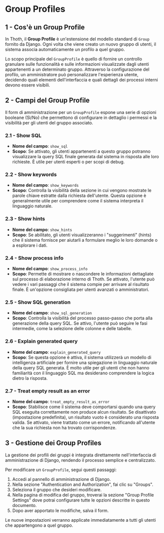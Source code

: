 # Group Profiles

## 1 - Cos'è un Group Profile

In Thoth, il **Group Profile** è un'estensione del modello standard di `Group` fornito da Django. Ogni volta che viene creato un nuovo gruppo di utenti, il sistema associa automaticamente un profilo a quel gruppo.

Lo scopo principale del `GroupProfile` è quello di fornire un controllo granulare sulle funzionalità e sulle informazioni visualizzate dagli utenti appartenenti a un determinato gruppo. Attraverso la configurazione del profilo, un amministratore può personalizzare l'esperienza utente, decidendo quali elementi dell'interfaccia e quali dettagli dei processi interni devono essere visibili.

## 2 - Campi del Group Profile

Il form di amministrazione per un `GroupProfile` espone una serie di opzioni booleane (Sì/No) che permettono di configurare in dettaglio i permessi e la visibilità per gli utenti del gruppo associato.

### 2.1 - Show SQL

*   **Nome del campo**: `show_sql`
*   **Scopo**: Se attivato, gli utenti appartenenti a questo gruppo potranno visualizzare la query SQL finale generata dal sistema in risposta alle loro richieste. È utile per utenti esperti o per scopi di debug.

### 2.2 - Show keywords

*   **Nome del campo**: `show_keywords`
*   **Scopo**: Controlla la visibilità della sezione in cui vengono mostrate le parole chiave estratte dalla richiesta dell'utente. Questa opzione è generalmente utile per comprendere come il sistema interpreta il linguaggio naturale.

### 2.3 - Show hints

*   **Nome del campo**: `show_hints`
*   **Scopo**: Se abilitato, gli utenti visualizzeranno i "suggerimenti" (hints) che il sistema fornisce per aiutarli a formulare meglio le loro domande o a esplorare i dati.

### 2.4 - Show process info

*   **Nome del campo**: `show_process_info`
*   **Scopo**: Permette di mostrare o nascondere le informazioni dettagliate sul processo di elaborazione interno di Thoth. Se attivato, l'utente può vedere i vari passaggi che il sistema compie per arrivare al risultato finale. È un'opzione consigliata per utenti avanzati o amministratori.

### 2.5 - Show SQL generation

*   **Nome del campo**: `show_sql_generation`
*   **Scopo**: Controlla la visibilità del processo passo-passo che porta alla generazione della query SQL. Se attivo, l'utente può seguire le fasi intermedie, come la selezione delle colonne e delle tabelle.

### 2.6 - Explain generated query

*   **Nome del campo**: `explain_generated_query`
*   **Scopo**: Se questa opzione è attiva, il sistema utilizzerà un modello di intelligenza artificiale per fornire una spiegazione in linguaggio naturale della query SQL generata. È molto utile per gli utenti che non hanno familiarità con il linguaggio SQL ma desiderano comprendere la logica dietro la risposta.

### 2.7 - Treat empty result as an error

*   **Nome del campo**: `treat_empty_result_as_error`
*   **Scopo**: Stabilisce come il sistema deve comportarsi quando una query SQL eseguita correttamente non produce alcun risultato. Se disattivato (impostazione predefinita), un risultato vuoto è considerato una risposta valida. Se attivato, viene trattato come un errore, notificando all'utente che la sua richiesta non ha trovato corrispondenze.

## 3 - Gestione dei Group Profiles

La gestione dei profili dei gruppi è integrata direttamente nell'interfaccia di amministrazione di Django, rendendo il processo semplice e centralizzato.

Per modificare un `GroupProfile`, segui questi passaggi:

1.  Accedi al pannello di amministrazione di Django.
2.  Nella sezione "Authentication and Authorization", fai clic su "Groups".
3.  Seleziona il gruppo che desideri modificare.
4.  Nella pagina di modifica del gruppo, troverai la sezione "Group Profile Settings" dove potrai configurare tutte le opzioni descritte in questo documento.
5.  Dopo aver apportato le modifiche, salva il form.

Le nuove impostazioni verranno applicate immediatamente a tutti gli utenti che appartengono a quel gruppo.
